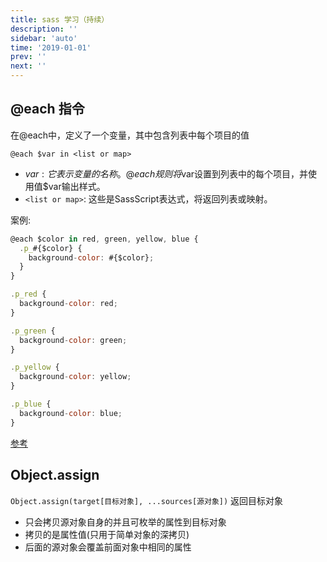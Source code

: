 ```yaml
---
title: sass 学习（持续）
description: ''
sidebar: 'auto'
time: '2019-01-01'
prev: ''
next: ''
---
```


## @each 指令

在@each中，定义了一个变量，其中包含列表中每个项目的值

`@each $var in <list or map>`

+ $var: 它表示变量的名称。 @each规则将$var设置到列表中的每个项目，并使用值$var输出样式。
+ `<list or map>`: 这些是SassScript表达式，将返回列表或映射。

案例:

``` js
@each $color in red, green, yellow, blue {
  .p_#{$color} {
    background-color: #{$color};
  }
}

.p_red {
  background-color: red;
}

.p_green {
  background-color: green;
}

.p_yellow {
  background-color: yellow;
}

.p_blue {
  background-color: blue;
}
```


[参考](//www.sass.hk/guide/)


## Object.assign

`Object.assign(target[目标对象], ...sources[源对象])` 返回目标对象

+ 只会拷贝源对象自身的并且可枚举的属性到目标对象
+ 拷贝的是属性值(只用于简单对象的深拷贝)
+ 后面的源对象会覆盖前面对象中相同的属性


